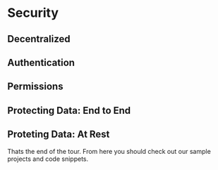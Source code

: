 # Security

## Decentralized 

## Authentication

## Permissions

## Protecting Data: End to End

## Proteting Data: At Rest

Thats the end of the tour. From here you should check out our sample projects and code snippets. 